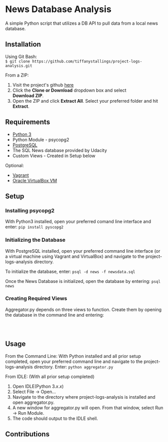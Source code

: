 # News Database Analysis

A simple Python script that utilizes a DB API to pull data from a local news database.

## Installation

Using Git Bash:  
`$ git clone https://github.com/tiffanystallings/project-logs-analysis.git`

From a ZIP:  
1. Visit the project's github [here](https://github.com/tiffanystallings/project-logs-analysis)
2. Click the **Clone or Download** dropdown box and select  
**Download ZIP**.
3. Open the ZIP and click **Extract All**. Select your preferred  folder and hit **Extract**.

## Requirements
* [Python 3](https://www.python.org/downloads/)
* Python Module - psycopg2
* [PostgreSQL](https://www.postgresql.org/download/)
* The SQL News database provided by Udacity
* Custom Views - Created in Setup below

Optional:
* [Vagrant](https://www.vagrantup.com/downloads.html)
* [Oracle VirtualBox VM](https://www.virtualbox.org/wiki/Downloads)

## Setup
### Installing psycopg2
With Python3 installed, open your preferred comand line interface and enter:
`pip install pyscopg2`

### Initializing the Database
With PostgreSQL installed, open your preferred command line interface (or a virtual machine using Vagrant and VirtualBox) and navigate to the project-logs-analysis directory.

To initialize the database, enter:
`psql -d news -f newsdata.sql`

Once the News Database is initialized, open the database by entering:
`psql news`

### Creating Required Views
Aggregator.py depends on three views to function. Create them by opening the database in the command line and entering:
```

```

```

```

```

```

## Usage
From the Command Line:
With Python installed and all prior setup completed, open your preferred command line and navigate to the project-logs-analysis directory.
Enter:
`python aggregator.py`

From IDLE:
(With all prior setup completed)
1. Open IDLE(Python 3._x_._x_)
2. Select File -> Open...
3. Navigate to the directory where project-logs-analysis is installed and open aggregator.py.
4. A new window for aggregator.py will open. From that  window, select Run -> Run Module.
5. The code should output to the IDLE shell.

## Contributions

